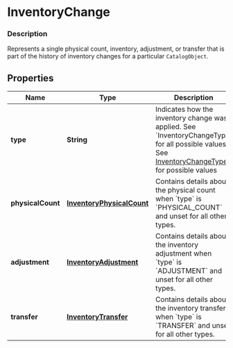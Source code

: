 
# InventoryChange

### Description

Represents a single physical count, inventory, adjustment, or transfer that is part of the history of inventory changes for a particular `CatalogObject`.

## Properties
Name | Type | Description | Notes
------------ | ------------- | ------------- | -------------
**type** | **String** | Indicates how the inventory change was applied. See &#x60;InventoryChangeType&#x60; for all possible values. See [InventoryChangeType](#type-inventorychangetype) for possible values |  [optional]
**physicalCount** | [**InventoryPhysicalCount**](InventoryPhysicalCount.md) | Contains details about the physical count when &#x60;type&#x60; is &#x60;PHYSICAL_COUNT&#x60; and unset for all other types. |  [optional]
**adjustment** | [**InventoryAdjustment**](InventoryAdjustment.md) | Contains details about the inventory adjustment when &#x60;type&#x60; is &#x60;ADJUSTMENT&#x60; and unset for all other types. |  [optional]
**transfer** | [**InventoryTransfer**](InventoryTransfer.md) | Contains details about the inventory transfer when &#x60;type&#x60; is &#x60;TRANSFER&#x60; and unset for all other types. |  [optional]



